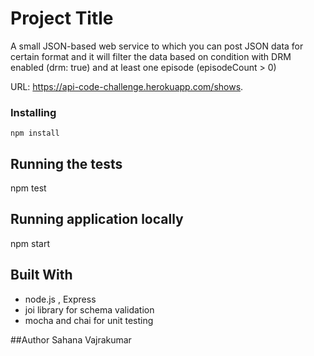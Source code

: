 # Project Title
A small JSON-based web service to which you can post JSON data for certain format and it will filter the data based on condition with DRM enabled (drm: true) and at least one episode (episodeCount > 0)

URL: https://api-code-challenge.herokuapp.com/shows.

### Installing

```
npm install
```

## Running the tests

npm test

## Running application locally

npm start

## Built With

* node.js , Express
* joi library for schema validation
* mocha and chai for unit testing

##Author
Sahana Vajrakumar
